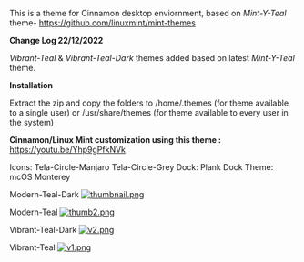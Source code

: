 This is a theme for Cinnamon desktop enviornment, based on _Mint-Y-Teal_ theme- https://github.com/linuxmint/mint-themes

**Change Log 22/12/2022**

_Vibrant-Teal_ & _Vibrant-Teal-Dark_ themes added based on latest _Mint-Y-Teal_ theme.


**Installation**

Extract the zip and copy the folders to /home/.themes (for theme available to a single user) or /usr/share/themes (for theme available to every user in the system)

**Cinnamon/Linux Mint customization using this theme :** https://youtu.be/Yhp9gPfkNVk

Icons: Tela-Circle-Manjaro
       Tela-Circle-Grey
Dock: Plank
Dock Theme: mcOS Monterey

Modern-Teal-Dark
[![thumbnail.png](https://i.postimg.cc/wvftCbrY/thumbnail.png)](https://postimg.cc/bDnNbL8m)

Modern-Teal
[![thumb2.png](https://i.postimg.cc/ZYs32Ckv/thumb2.png)](https://postimg.cc/WtrhJp1s)

Vibrant-Teal-Dark
[![v2.png](https://i.postimg.cc/qqrkZcJH/v2.png)](https://postimg.cc/478kY9HW)

Vibrant-Teal
[![v1.png](https://i.postimg.cc/KzSFR7g3/v1.png)](https://postimg.cc/7CVjR29q)

